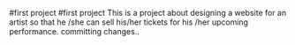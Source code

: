 #first project 
#first project 
This is a project about designing a website for an artist so that he /she can sell his/her tickets for his /her upcoming performance. 
committing changes..
